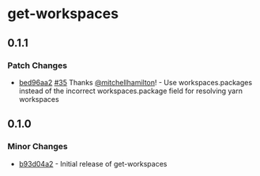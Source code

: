 # get-workspaces

## 0.1.1
### Patch Changes

- [bed96aa2](https://github.com/Noviny/changesets/commit/bed96aa2) [#35](https://github.com/Noviny/changesets/pulls/35) Thanks [@mitchellhamilton](https://github.com/mitchellhamilton)! - Use workspaces.packages instead of the incorrect workspaces.package field for resolving yarn workspaces

## 0.1.0
### Minor Changes

- [b93d04a2](https://github.com/Noviny/changesets/commit/b93d04a2) - Initial release of get-workspaces
